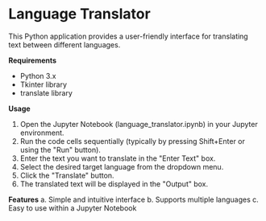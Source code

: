 # Language Translator
This Python application provides a user-friendly interface for translating text between different languages.

**Requirements**
* Python 3.x
* Tkinter library 
* translate library

**Usage**
1. Open the Jupyter Notebook (language_translator.ipynb) in your Jupyter environment.
2. Run the code cells sequentially (typically by pressing Shift+Enter or using the "Run" button).
3. Enter the text you want to translate in the "Enter Text" box.
4. Select the desired target language from the dropdown menu.
5. Click the "Translate" button.
6. The translated text will be displayed in the "Output" box.

**Features**
a. Simple and intuitive interface
b. Supports multiple languages
c. Easy to use within a Jupyter Notebook
